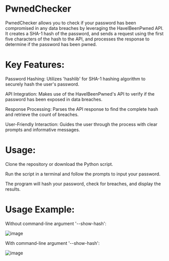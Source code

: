 # PwnedChecker
PwnedChecker allows you to check if your password has been compromised in any data breaches by leveraging the HaveIBeenPwned API. It creates a SHA-1 hash of the password, and sends a request using the first five characters of the hash to the API, and processes the response to determine if the password has been pwned.

# Key Features:
Password Hashing: Utilizes 'hashlib' for SHA-1 hashing algorithm to securely hash the user's password.

API Integration: Makes use of the HaveIBeenPwned's API to verify if the password has been exposed in data breaches.

Response Processing: Parses the API response to find the complete hash and retrieve the count of breaches.

User-Friendly Interaction: Guides the user through the process with clear prompts and informative messages.

# Usage:
Clone the repository or download the Python script.

Run the script in a terminal and follow the prompts to input your password.

The program will hash your password, check for breaches, and display the results.

# Usage Example:

Without command-line argument '--show-hash':

![image](https://github.com/SriharC/Password-Breach-Checker/assets/42175655/e66e4d7b-3db8-4911-af03-7c1a8d771cc1)


With command-line argument '--show-hash':

![image](https://github.com/SriharC/Password-Breach-Checker/assets/42175655/fea5f5bb-f74e-41f8-9099-7bef507a5838)
